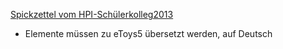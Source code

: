 

[Spickzettel vom HPI-Schülerkolleg2013](/merkblätter/phidgets+etoys)

- Elemente müssen zu eToys5 übersetzt werden, auf Deutsch


